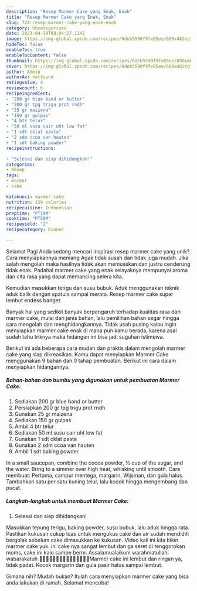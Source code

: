```yaml
---
description: "Resep Marmer Cake yang Enak, Enak"
title: "Resep Marmer Cake yang Enak, Enak"
slug: 724-resep-marmer-cake-yang-enak-enak
category: Uncategorized
date: 2023-04-18T08:04:27.114Z
image: https://img-global.cpcdn.com/recipes/6deb5590f9fe05ee/680x482cq70/marmer-cake-foto-resep-utama.jpg
hideToc: false
enableToc: true
enableTocContent: false
thumbnail: https://img-global.cpcdn.com/recipes/6deb5590f9fe05ee/680x482cq70/marmer-cake-foto-resep-utama.jpg
cover: https://img-global.cpcdn.com/recipes/6deb5590f9fe05ee/680x482cq70/marmer-cake-foto-resep-utama.jpg
author: Admin
authorAv: notfound
ratingvalue: 4
reviewcount: 6
recipeingredient:
- "200 gr blue band or butter"
- "200 gr tpg trigu prot rndh"
- "25 gr maizena"
- "150 gr gulpas"
- "4 btr telur"
- "50 ml susu cair uht low fat"
- "1 sdt cklat pasta"
- "2 sdm ccoa van hauten"
- "1 sdt baking powder"
recipeinstructions:

- "Selesai dan siap dihidangkan!"
categories:
- Resep
tags:
- marmer
- cake

katakunci: marmer cake 
nutrition: 159 calories
recipecuisine: Indonesian
preptime: "PT19M"
cooktime: "PT59M"
recipeyield: "2"
recipecategory: Dinner

---
```



Selamat Pagi Anda sedang mencari inspirasi resep marmer cake yang unik? Cara menyiapkannya memang Agak tidak susah dan tidak juga mudah. Jika salah mengolah maka hasilnya tidak akan memuaskan dan justru cenderung tidak enak. Padahal marmer cake yang enak selayaknya mempunyai aroma dan cita rasa yang dapat memancing selera kita.


Kemudian masukkan terigu dan susu bubuk. Aduk menggunakan teknik aduk balik dengan spatula sampai merata. Resep marmer cake super lembut endess banget.

Banyak hal yang sedikit banyak berpengaruh terhadap kualitas rasa dari marmer cake, mulai dari jenis bahan, lalu pemilihan bahan segar hingga cara mengolah dan menghidangkannya. Tidak usah pusing kalau ingin menyiapkan marmer cake enak di mana pun kamu berada, karena asal sudah tahu triknya maka hidangan ini bisa jadi suguhan istimewa.


Berikut ini ada beberapa cara mudah dan praktis dalam mengolah marmer cake yang siap dikreasikan. Kamu dapat menyiapkan Marmer Cake menggunakan 9 bahan dan 0 tahap pembuatan. Berikut ini cara dalam menyiapkan hidangannya.

<!--inarticleads1-->

##### Bahan-bahan dan bumbu yang digunakan untuk pembuatan Marmer Cake:

1. Sediakan 200 gr blue band or butter
1. Persiapkan 200 gr tpg trigu prot rndh
1. Gunakan 25 gr maizena
1. Sediakan 150 gr gulpas
1. Ambil 4 btr telur
1. Sediakan 50 ml susu cair uht low fat
1. Gunakan 1 sdt cklat pasta
1. Gunakan 2 sdm ccoa van hauten
1. Ambil 1 sdt baking powder


In a small saucepan, combine the cocoa powder, ½ cup of the sugar, and the water. Bring to a simmer over high heat, whisking until smooth. Cara membuat: Pertama, campur mentega, margarin, Wijsman, dan gula halus. Tambahkan satu per satu kuning telur, lalu kocok hingga mengembang dan pucat. 

<!--inarticleads2-->

##### Langkah-langkah untuk membuat Marmer Cake:


1. Selesai dan siap dihidangkan!

Masukkan tepung terigu, baking powder, susu bubuk, lalu aduk hingga rata. Pastikan kukusan cukup luas untuk mengukus cake dan air sudah mendidih bergolak sebelum cake dimasukkan ke kukusan. Video kali ini kita bikin marmer cake yuk. ini cake nya sangat lembut dan ga seret di tenggorokan moms, cake ini kalo sampe berm. Assalamualaikum warahmatullahi wabarakatuh 🍰🍰🍰🍰🍰🍰🍰🍰🍰🍰🍰🍰🍰🍰🍰Marmer cake ini lembut dan ringan ya, tidak padat. Kocok margarin dan gula pasir halus sampai lembut. 

Gimana nih? Mudah bukan? Itulah cara menyiapkan marmer cake yang bisa anda lakukan di rumah. Selamat mencoba!
